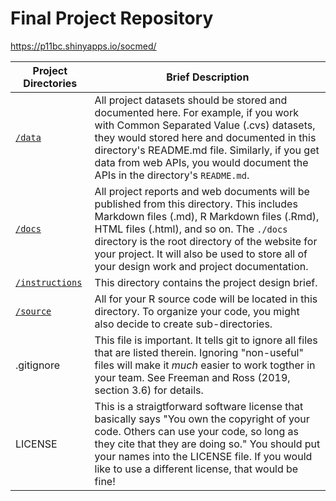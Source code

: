 # Final Project Repository

https://p11bc.shinyapps.io/socmed/

|Project Directories | Brief Description|
|---------------| -----------------|
|[`/data`](./data) | All project datasets should be stored and documented here. For example, if you work with Common Separated Value (.cvs) datasets, they would stored here and documented in this directory's README.md file. Similarly, if you get data from web APIs, you would document the APIs in the directory's `README.md`.
|[`/docs`](./docs) | All project reports and web documents will be published from this directory. This includes Markdown files (.md), R Markdown files (.Rmd),   HTML files (.html), and so on. The `./docs` directory is the root directory of the website for your project. It will also be used to store all of your design work and project documentation.|
|[`/instructions`](./instructions)| This directory contains the project design brief.  |
|[`/source`](./source) | All for your R source code will be located in this directory. To organize your code, you might also decide to create sub-directories.
| .gitignore | This  file is important. It tells git to ignore all files that are listed therein. Ignoring "non-useful" files will make it *much* easier to work togther in your team. See Freeman and Ross (2019, section 3.6) for details.  |
| LICENSE | This is a straigtforward software license that basically says "You own the copyright of your code.  Others can use your code, so long as they cite that they are doing so." You should put your names into the LICENSE file. If you would like to use a different license, that would be fine! |
